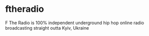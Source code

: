 # ftheradio
F The Radio is 100% independent underground hip hop online radio broadcasting straight outta Kyiv, Ukraine
